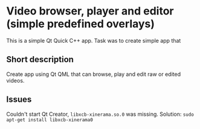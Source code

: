 # Video browser, player and editor (simple predefined overlays)

This is a simple Qt Quick C++ app. Task was to create simple app that

## Short description

Create app using Qt QML that can browse, play and edit raw or edited videos.

## Issues

Couldn't start Qt Creator, `libxcb-xinerama.so.0` was missing. Solution: `sudo apt-get install libxcb-xinerama0`
